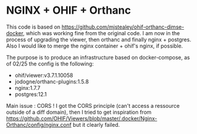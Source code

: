 # NGINX + OHIF + Orthanc

This code is based on https://github.com/mjstealey/ohif-orthanc-dimse-docker, which was working fine from the original code. I am now in the process of upgrading the viewer, then orthanc and finally nginx + postgres. Also I would like to merge the nginx container + ohif's nginx, if possible.

The purpose is to produce an infrastructure based on docker-compose, as of 02/25 the config is the following:
- ohif/viewer:v3.7.1.10058
- jodogne/orthanc-plugins:1.5.8
- nginx:1.7.7
- postgres:12.1


Main issue : CORS ! I got the CORS principle (can't access a ressource outside of a diff domain), then I tried to get inspiration from https://github.com/OHIF/Viewers/blob/master/.docker/Nginx-Orthanc/config/nginx.conf but it clearly failed.
